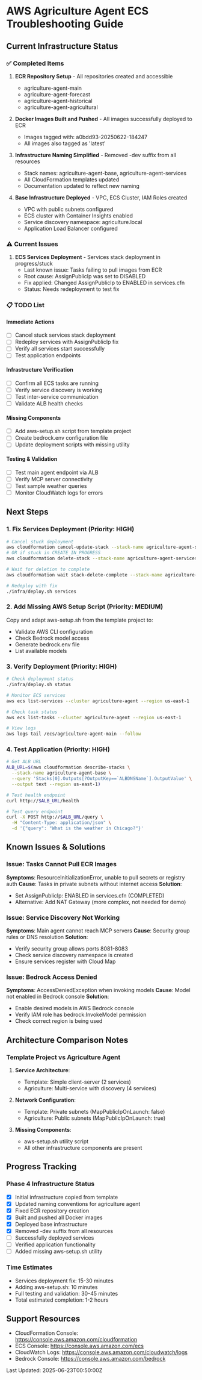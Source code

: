# AWS Agriculture Agent ECS Troubleshooting Guide

## Current Infrastructure Status

### ✅ Completed Items
1. **ECR Repository Setup** - All repositories created and accessible
   - agriculture-agent-main
   - agriculture-agent-forecast
   - agriculture-agent-historical
   - agriculture-agent-agricultural

2. **Docker Images Built and Pushed** - All images successfully deployed to ECR
   - Images tagged with: a0bdd93-20250622-184247
   - All images also tagged as 'latest'

3. **Infrastructure Naming Simplified** - Removed -dev suffix from all resources
   - Stack names: agriculture-agent-base, agriculture-agent-services
   - All CloudFormation templates updated
   - Documentation updated to reflect new naming

4. **Base Infrastructure Deployed** - VPC, ECS Cluster, IAM Roles created
   - VPC with public subnets configured
   - ECS cluster with Container Insights enabled
   - Service discovery namespace: agriculture.local
   - Application Load Balancer configured

### ⚠️ Current Issues

1. **ECS Services Deployment** - Services stack deployment in progress/stuck
   - Last known issue: Tasks failing to pull images from ECR
   - Root cause: AssignPublicIp was set to DISABLED
   - Fix applied: Changed AssignPublicIp to ENABLED in services.cfn
   - Status: Needs redeployment to test fix

### 📋 TODO List

#### Immediate Actions
- [ ] Cancel stuck services stack deployment
- [ ] Redeploy services with AssignPublicIp fix
- [ ] Verify all services start successfully
- [ ] Test application endpoints

#### Infrastructure Verification
- [ ] Confirm all ECS tasks are running
- [ ] Verify service discovery is working
- [ ] Test inter-service communication
- [ ] Validate ALB health checks

#### Missing Components
- [ ] Add aws-setup.sh script from template project
- [ ] Create bedrock.env configuration file
- [ ] Update deployment scripts with missing utility

#### Testing & Validation
- [ ] Test main agent endpoint via ALB
- [ ] Verify MCP server connectivity
- [ ] Test sample weather queries
- [ ] Monitor CloudWatch logs for errors

## Next Steps

### 1. Fix Services Deployment (Priority: HIGH)
```bash
# Cancel stuck deployment
aws cloudformation cancel-update-stack --stack-name agriculture-agent-services --region us-east-1
# OR if stuck in CREATE_IN_PROGRESS
aws cloudformation delete-stack --stack-name agriculture-agent-services --region us-east-1

# Wait for deletion to complete
aws cloudformation wait stack-delete-complete --stack-name agriculture-agent-services --region us-east-1

# Redeploy with fix
./infra/deploy.sh services
```

### 2. Add Missing AWS Setup Script (Priority: MEDIUM)
Copy and adapt aws-setup.sh from the template project to:
- Validate AWS CLI configuration
- Check Bedrock model access
- Generate bedrock.env file
- List available models

### 3. Verify Deployment (Priority: HIGH)
```bash
# Check deployment status
./infra/deploy.sh status

# Monitor ECS services
aws ecs list-services --cluster agriculture-agent --region us-east-1

# Check task status
aws ecs list-tasks --cluster agriculture-agent --region us-east-1

# View logs
aws logs tail /ecs/agriculture-agent-main --follow
```

### 4. Test Application (Priority: HIGH)
```bash
# Get ALB URL
ALB_URL=$(aws cloudformation describe-stacks \
  --stack-name agriculture-agent-base \
  --query 'Stacks[0].Outputs[?OutputKey==`ALBDNSName`].OutputValue' \
  --output text --region us-east-1)

# Test health endpoint
curl http://$ALB_URL/health

# Test query endpoint
curl -X POST http://$ALB_URL/query \
  -H "Content-Type: application/json" \
  -d '{"query": "What is the weather in Chicago?"}'
```

## Known Issues & Solutions

### Issue: Tasks Cannot Pull ECR Images
**Symptoms**: ResourceInitializationError, unable to pull secrets or registry auth
**Cause**: Tasks in private subnets without internet access
**Solution**: 
- Set AssignPublicIp: ENABLED in services.cfn (COMPLETED)
- Alternative: Add NAT Gateway (more complex, not needed for demo)

### Issue: Service Discovery Not Working
**Symptoms**: Main agent cannot reach MCP servers
**Cause**: Security group rules or DNS resolution
**Solution**: 
- Verify security group allows ports 8081-8083
- Check service discovery namespace is created
- Ensure services register with Cloud Map

### Issue: Bedrock Access Denied
**Symptoms**: AccessDeniedException when invoking models
**Cause**: Model not enabled in Bedrock console
**Solution**: 
- Enable desired models in AWS Bedrock console
- Verify IAM role has bedrock:InvokeModel permission
- Check correct region is being used

## Architecture Comparison Notes

### Template Project vs Agriculture Agent
1. **Service Architecture**:
   - Template: Simple client-server (2 services)
   - Agriculture: Multi-service with discovery (4 services)

2. **Network Configuration**:
   - Template: Private subnets (MapPublicIpOnLaunch: false)
   - Agriculture: Public subnets (MapPublicIpOnLaunch: true)

3. **Missing Components**:
   - aws-setup.sh utility script
   - All other infrastructure components are present

## Progress Tracking

### Phase 4 Infrastructure Status
- [x] Initial infrastructure copied from template
- [x] Updated naming conventions for agriculture agent
- [x] Fixed ECR repository creation
- [x] Built and pushed all Docker images
- [x] Deployed base infrastructure
- [x] Removed -dev suffix from all resources
- [ ] Successfully deployed services
- [ ] Verified application functionality
- [ ] Added missing aws-setup.sh utility

### Time Estimates
- Services deployment fix: 15-30 minutes
- Adding aws-setup.sh: 10 minutes
- Full testing and validation: 30-45 minutes
- Total estimated completion: 1-2 hours

## Support Resources
- CloudFormation Console: https://console.aws.amazon.com/cloudformation
- ECS Console: https://console.aws.amazon.com/ecs
- CloudWatch Logs: https://console.aws.amazon.com/cloudwatch/logs
- Bedrock Console: https://console.aws.amazon.com/bedrock

Last Updated: 2025-06-23T00:50:00Z
